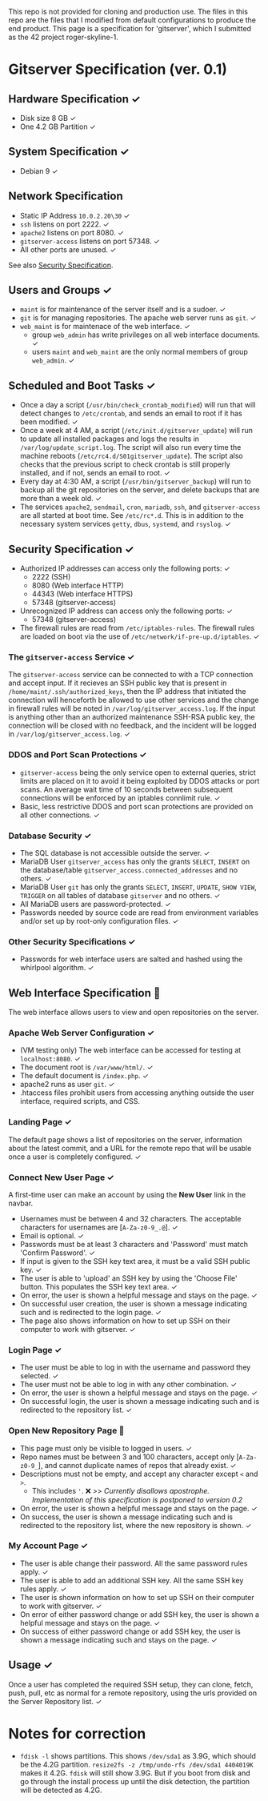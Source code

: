 This repo is not provided for cloning and production use. The files in this repo are the files that I modified from default configurations to produce the end product. This page is a specification for 'gitserver', which I submitted as the 42 project roger-skyline-1.

# Gitserver Specification (ver. 0.1)
## Hardware Specification &#x2713;
 - Disk size 8 GB &#x2713;
 - One 4.2 GB Partition &#x2713;

## System Specification &#x2713;
 - Debian 9 &#x2713;

## Network Specification
 - Static IP Address `10.0.2.20\30`  &#x2713;
 - `ssh` listens on port 2222. &#x2713;
 - `apache2` listens on port 8080. &#x2713;
 - `gitserver-access` listens on port 57348. &#x2713;
 - All other ports are unused. &#x2713;

See also [Security Specification](#security-specification).
## Users and Groups &#x2713;
 - `maint` is for maintenance of the server itself and is a sudoer. &#x2713;
 - `git` is for managing repositories. The apache web server runs as `git`. &#x2713;
 - `web_maint` is for maintenace of the web interface.  &#x2713;
   - group `web_admin` has write privileges on all web interface documents.  &#x2713;
   - users `maint` and `web_maint` are the only normal members of group `web_admin`.  &#x2713;
## Scheduled and Boot Tasks &#x2713;

 - Once a day a script (`/usr/bin/check_crontab_modified`) will run that will detect changes to `/etc/crontab`, and sends an email to root if it has been modified. &#x2713;
 - Once a week at 4 AM, a script (`/etc/init.d/gitserver_update`) will run to update all installed packages and logs the results in `/var/log/update_script.log`. The script will also run every time the machine reboots (`/etc/rc4.d/S01gitserver_update`). The script also checks that the previous script to check crontab is still properly installed, and if not, sends an email to root. &#x2713;
- Every day at 4:30 AM, a script (`/usr/bin/gitserver_backup`) will run to backup all the git repositories on the server, and delete backups that are more than a week old. &#x2713;
- The services `apache2`, `sendmail`, `cron`, `mariadb`, `ssh`, and `gitserver-access` are all started at boot time. See `/etc/rc*.d`. This is in addition to the necessary system services `getty`, `dbus`, `systemd`, and `rsyslog`. &#x2713;

## Security Specification  &#x2713;
- Authorized IP addresses can access only the following ports: &#x2713;
  - 2222 (SSH)
  - 8080 (Web interface HTTP)
  - 44343 (Web interface HTTPS)
  - 57348 (gitserver-access)
- Unrecognized IP address can access only the following ports: &#x2713;
  - 57348 (gitserver-access)
- The firewall rules are read from `/etc/iptables-rules`. The firewall rules are loaded on boot via the use of `/etc/network/if-pre-up.d/iptables`. &#x2713;

### The `gitserver-access` Service &#x2713;
The `gitserver-access` service can be connected to with a TCP connection and accept input. If it recieves an SSH public key that is present in `/home/maint/.ssh/authorized_keys`, then the IP address that initiated the connection will henceforth be allowed to use other services and the change in firewall rules will be noted in `/var/log/gitserver_access.log`. If the input is anything other than an authorized maintenance SSH-RSA public key, the connection will be closed with no feedback, and the incident will be logged in `/var/log/gitserver_access.log`. &#x2713;

### DDOS and Port Scan Protections &#x2713;
- `gitserver-access` being the only service open to external queries, strict limits are placed on it to avoid it being exploited by DDOS attacks or port scans. An average wait time of 10 seconds between subsequent connections will be enforced by an iptables connlimit rule. &#x2713;
- Basic, less restrictive DDOS and port scan protections are provided on all other connections. &#x2713;

### Database Security  &#x2713;
 - The SQL database is not accessible outside the server. &#x2713;
 - MariaDB User `gitserver_access` has only the grants `SELECT`, `INSERT` on the database/table `gitserver_access.connected_addresses` and no others. &#x2713;
 - MariaDB User `git` has only the grants `SELECT`, `INSERT`, `UPDATE`, `SHOW VIEW`, `TRIGGER` on all tables of database `gitserver` and no others. &#x2713;
 - All MariaDB users are password-protected. &#x2713;
 - Passwords needed by source code are read from environment variables and/or set up by root-only configuration files.  &#x2713;

### Other Security Specifications &#x2713;
 - Passwords for web interface users are salted and hashed using the whirlpool algorithm. &#x2713;

## Web Interface Specification &#x1F538;
The web interface allows users to view and open repositories on the server.

### Apache Web Server Configuration &#x2713;
 - (VM testing only) The web interface can be accessed for testing at `localhost:8080`. &#x2713;
 - The document root is `/var/www/html/`. &#x2713;
 - The default document is `/index.php`. &#x2713;
 - apache2 runs as user `git`. &#x2713;
 - .htaccess files prohibit users from accessing anything outside the user interface, required scripts, and CSS.

### Landing Page &#x2713;
The default page shows a list of repositories on the server, information about the latest commit, and a URL for the remote repo that will be usable once a user is completely configured. &#x2713;

### Connect New User Page &#x2713;
A first-time user can make an account by using the **New User** link in the navbar.
   - Usernames must be between 4 and 32 characters. The acceptable characters for usernames are [`A-Za-z0-9_.@`]. &#x2713;
   - Email is optional. &#x2713;
   - Passwords must be at least 3 characters and 'Password' must match 'Confirm Password'. &#x2713;
   - If input is given to the SSH key text area, it must be a valid SSH public key. &#x2713;
   - The user is able to 'upload' an SSH key by using the 'Choose File' button. This populates the SSH key text area. &#x2713;
   - On error, the user is shown a helpful message and stays on the page. &#x2713;
   - On successful user creation, the user is shown a message indicating such and is redirected to the login page. &#x2713;
   - The page also shows information on how to set up SSH on their computer to work with gitserver. &#x2713;
 
 ### Login Page &#x2713;
  - The user must be able to log in with the username and password they selected.  &#x2713;
  - The user must not be able to log in with any other combination. &#x2713;
  - On error, the user is shown a helpful message and stays on the page. &#x2713;
  - On successful login, the user is shown a message indicating such and is redirected to the repository list. &#x2713;

### Open New Repository Page &#x1F538;
 - This page must only be visible to logged in users. &#x2713;
 - Repo names must be between 3 and 100 characters, accept only [`A-Za-z0-9_`], and cannot duplicate names of repos that already exist. &#x2713;
 - Descriptions must not be empty, and accept any character except `<` and `>`.
   - This includes `'`. &#x274C; >> *Currently disallows apostrophe. Implementation of this specification is postponed to version 0.2*
 - On error, the user is shown a helpful message and stays on the page.  &#x2713;
 - On success, the user is shown a message indicating such and is redirected to the repository list, where the new repository is shown. &#x2713;

### My Account Page &#x2713;
 - The user is able change their password. All the same password rules apply. &#x2713;
 - The user is able to add an additional SSH key. All the same SSH key rules apply. &#x2713;
 - The user is shown information on how to set up SSH on their computer to work with gitserver. &#x2713;
 - On error of either password change or add SSH key, the user is shown a helpful message and stays on the page. &#x2713;
 - On success of either password change or add SSH key, the user is shown a message indicating such and stays on the page. &#x2713;

## Usage &#x2713;

Once a user has completed the required SSH setup, they can clone, fetch, push, pull, etc as normal for a remote repository, using the urls provided on the Server Repository list. &#x2713;

# Notes for correction

 - `fdisk -l` shows partitions. This shows `/dev/sda1` as 3.9G, which should be the 4.2G partition. `resize2fs -z /tmp/undo-rfs /dev/sda1 4404019K` makes it 4.2G. `fdisk` will still show 3.9G. But if you boot from disk and go through the install process up until the disk detection, the partition will be detected as 4.2G.

